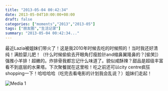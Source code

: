 ```yaml
---
title: "2013-05-04 00:42:34"
date: 2013-05-04T10:00:00+08:00
draft: false
categories: ["moments","2013","2013-05"]
tags: ["朋友圈","生活记录"]
summary: "2013-05-04 00:42:34..."
---
```


最近Lazia被姐妹们带火了！这是我2010年时候去吃的时候照的！当时我还好清纯！满脸婴儿肥！（什么时候偷偷去开眼角打瘦脸针and缩鼻翼隆鼻的？[偷笑]）强推小羊排！超嫩的。炸排骨我都忘记什么味道了。貌似咸酥辣？甜品是超级丰富看不到底层的水果塔。下次聚餐就在这里啦！吃之前还可以city centre疯狂shopping一下！哈哈哈哈（吃完去看电影的计划我会乱说？）姐妹们走起！

![Media 1](/Moments/photos/2013-05-04/201305040042340.jpg)
